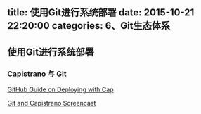 title: 使用Git进行系统部署
date: 2015-10-21 22:20:00
categories: 6、Git生态体系
---
## 使用Git进行系统部署 ##

### Capistrano 与 Git ###

[GitHub Guide on Deploying with Cap](http://github.com/guides/deploying-with-capistrano)

[Git and Capistrano Screencast](http://www.vimeo.com/369095)